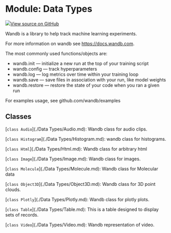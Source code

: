 # Module: Data Types

<!-- Insert buttons and diff -->


[![](https://www.tensorflow.org/images/GitHub-Mark-32px.png)View source on GitHub](https://www.github.com/wandb/client/tree/master/wandb/__init__.py)




Wandb is a library to help track machine learning experiments.


For more information on wandb see https://docs.wandb.com.

The most commonly used functions/objects are:
- wandb.init — initialize a new run at the top of your training script
- wandb.config — track hyperparameters
- wandb.log — log metrics over time within your training loop
- wandb.save — save files in association with your run, like model weights
- wandb.restore — restore the state of your code when you ran a given run

For examples usage, see github.com/wandb/examples

## Classes

[`class Audio`](./Data Types/Audio.md): Wandb class for audio clips.

[`class Histogram`](./Data Types/Histogram.md): wandb class for histograms.

[`class Html`](./Data Types/Html.md): Wandb class for arbitrary html

[`class Image`](./Data Types/Image.md): Wandb class for images.

[`class Molecule`](./Data Types/Molecule.md): Wandb class for Molecular data

[`class Object3D`](./Data Types/Object3D.md): Wandb class for 3D point clouds.

[`class Plotly`](./Data Types/Plotly.md): Wandb class for plotly plots.

[`class Table`](./Data Types/Table.md): This is a table designed to display sets of records.

[`class Video`](./Data Types/Video.md): Wandb representation of video.

